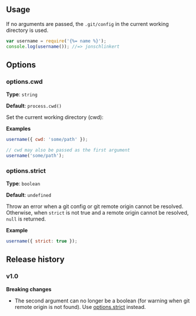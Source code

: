 ## Usage

If no arguments are passed, the `.git/config` in the current working directory is used.

```js
var username = require('{%= name %}');
console.log(username()); //=> jonschlinkert
```

## Options

### options.cwd

**Type**: `string` 

**Default**: `process.cwd()`

Set the current working directory (cwd):

**Examples**

```js
username({ cwd: 'some/path' });

// cwd may also be passed as the first argument
username('some/path');
```

### options.strict

**Type**: `boolean` 

**Default**: `undefined`

Throw an error when a git config or git remote origin cannot be resolved. Otherwise, when `strict` is not true and a remote origin cannot be resolved, `null` is returned.

**Example**

```js
username({ strict: true });
```

## Release history

### v1.0

**Breaking changes**

- The second argument can no longer be a boolean (for warning when git remote origin is not found). Use [options.strict](#optionsstrict) instead.
